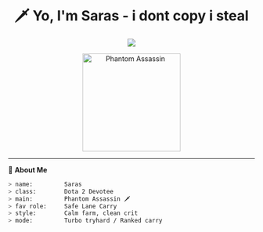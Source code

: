 <h1 align="center">🗡️ Yo, I'm Saras - i dont copy i steal</h1>
<p align="center">
  <img src="https://readme-typing-svg.herokuapp.com?font=Fira+Code&size=25&duration=4000&pause=1000&center=true&vCenter=true&width=700&lines=Dota+2+Grind+Never+Stops+%F0%9F%9A%80;PA+is+Queen+%F0%9F%91%91;When+Not+Critting%2C+I'm+Coding+%F0%9F%92%BB;Blur+IRL+Mode+Enabled;Silence+is+Deadly..." />
</p>

<p align="center">
  <img src="https://cdn.cloudflare.steamstatic.com/apps/dota2/images/dota_react/heroes/phantom_assassin.png" width="200" alt="Phantom Assassin">
</p>

---

🧠 **About Me**

```bash
> name:         Saras
> class:        Dota 2 Devotee
> main:         Phantom Assassin 🗡️
> fav role:     Safe Lane Carry
> style:        Calm farm, clean crit
> mode:         Turbo tryhard / Ranked carry
